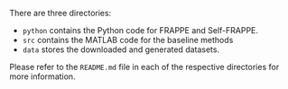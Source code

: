 There are three directories:

- `python` contains the Python code for FRAPPE and Self-FRAPPE.
- `src` contains the MATLAB code for the baseline methods
- `data` stores the downloaded and generated datasets.

Please refer to the `README.md` file in each of the respective directories for more information.